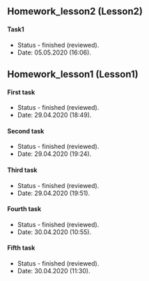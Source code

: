 ## Homework_lesson2 (Lesson2)
#### Task1
* Status - finished  (reviewed).
* Date: 05.05.2020 (16:06).

## Homework_lesson1 (Lesson1)
#### First task
* Status - finished (reviewed).
* Date: 29.04.2020 (18:49).

#### Second task
* Status - finished (reviewed).
* Date: 29.04.2020 (19:24).

#### Third task
* Status - finished (reviewed).
* Date: 29.04.2020 (19:51).

#### Fourth task
* Status - finished (reviewed).
* Date: 30.04.2020 (10:55).

#### Fifth task
* Status - finished (reviewed).
* Date: 30.04.2020 (11:30).
